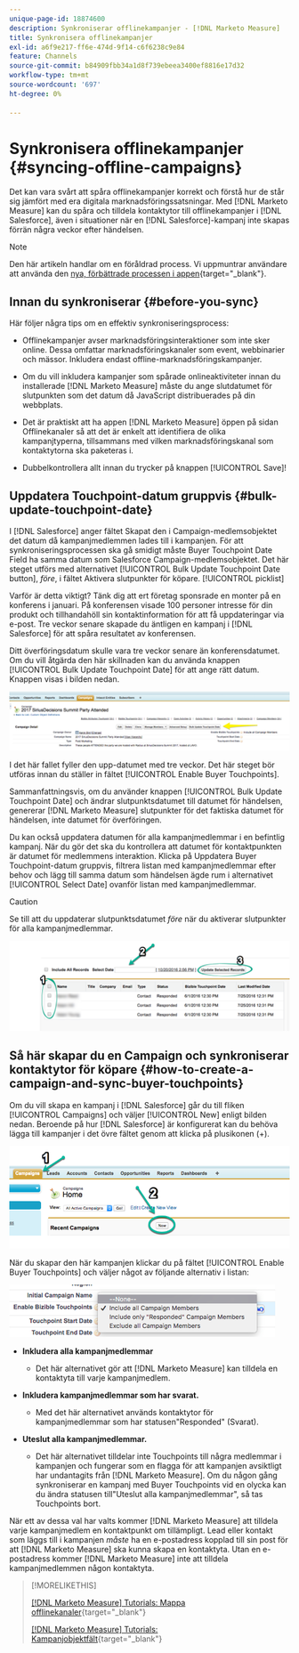 ```yaml
---
unique-page-id: 18874600
description: Synkroniserar offlinekampanjer - [!DNL Marketo Measure]
title: Synkronisera offlinekampanjer
exl-id: a6f9e217-ff6e-474d-9f14-c6f6238c9e84
feature: Channels
source-git-commit: b84909fbb34a1d8f739ebeea3400ef8816e17d32
workflow-type: tm+mt
source-wordcount: '697'
ht-degree: 0%

---
```


# Synkronisera offlinekampanjer {#syncing-offline-campaigns}

Det kan vara svårt att spåra offlinekampanjer korrekt och förstå hur de står sig jämfört med era digitala marknadsföringssatsningar. Med [!DNL Marketo Measure] kan du spåra och tilldela kontaktytor till offlinekampanjer i [!DNL Salesforce], även i situationer när en [!DNL Salesforce]-kampanj inte skapas förrän några veckor efter händelsen.

>[!NOTE]
>
>Den här artikeln handlar om en föråldrad process. Vi uppmuntrar användare att använda den [nya, förbättrade processen i appen](/help/channel-tracking-and-setup/offline-channels/custom-campaign-sync.md){target="_blank"}.

## Innan du synkroniserar {#before-you-sync}

Här följer några tips om en effektiv synkroniseringsprocess:

* Offlinekampanjer avser marknadsföringsinteraktioner som inte sker online. Dessa omfattar marknadsföringskanaler som event, webbinarier och mässor. Inkludera endast offline-marknadsföringskampanjer.
* Om du vill inkludera kampanjer som spårade onlineaktiviteter innan du installerade [!DNL Marketo Measure] måste du ange slutdatumet för slutpunkten som det datum då JavaScript distribuerades på din webbplats.
* Det är praktiskt att ha appen [!DNL Marketo Measure] öppen på sidan Offlinekanaler så att det är enkelt att identifiera de olika kampanjtyperna, tillsammans med vilken marknadsföringskanal som kontaktytorna ska paketeras i.

* Dubbelkontrollera allt innan du trycker på knappen [!UICONTROL Save]!

## Uppdatera Touchpoint-datum gruppvis {#bulk-update-touchpoint-date}

I [!DNL Salesforce] anger fältet Skapat den i Campaign-medlemsobjektet det datum då kampanjmedlemmen lades till i kampanjen. För att synkroniseringsprocessen ska gå smidigt måste Buyer Touchpoint Date Field ha samma datum som Salesforce Campaign-medlemsobjektet. Det här steget utförs med alternativet [!UICONTROL Bulk Update Touchpoint Date button], _före_, i fältet Aktivera slutpunkter för köpare. [!UICONTROL picklist]

Varför är detta viktigt? Tänk dig att ert företag sponsrade en monter på en konferens i januari. På konferensen visade 100 personer intresse för din produkt och tillhandahöll sin kontaktinformation för att få uppdateringar via e-post. Tre veckor senare skapade du äntligen en kampanj i [!DNL Salesforce] för att spåra resultatet av konferensen.

Ditt överföringsdatum skulle vara tre veckor senare än konferensdatumet. Om du vill åtgärda den här skillnaden kan du använda knappen [!UICONTROL Bulk Update Touchpoint Date] för att ange rätt datum. Knappen visas i bilden nedan.

![](assets/1-3.png)

I det här fallet fyller den upp-datumet med tre veckor. Det här steget bör utföras innan du ställer in fältet [!UICONTROL Enable Buyer Touchpoints].

Sammanfattningsvis, om du använder knappen [!UICONTROL Bulk Update Touchpoint Date] och ändrar slutpunktsdatumet till datumet för händelsen, genererar [!DNL Marketo Measure] slutpunkter för det faktiska datumet för händelsen, inte datumet för överföringen.

Du kan också uppdatera datumen för alla kampanjmedlemmar i en befintlig kampanj. När du gör det ska du kontrollera att datumet för kontaktpunkten är datumet för medlemmens interaktion. Klicka på Uppdatera Buyer Touchpoint-datum gruppvis, filtrera listan med kampanjmedlemmar efter behov och lägg till samma datum som händelsen ägde rum i alternativet [!UICONTROL Select Date] ovanför listan med kampanjmedlemmar.

>[!CAUTION]
>
>Se till att du uppdaterar slutpunktsdatumet _före_ när du aktiverar slutpunkter för alla kampanjmedlemmar.

![](assets/2-3.png)

## Så här skapar du en Campaign och synkroniserar kontaktytor för köpare {#how-to-create-a-campaign-and-sync-buyer-touchpoints}

Om du vill skapa en kampanj i [!DNL Salesforce] går du till fliken [!UICONTROL Campaigns] och väljer [!UICONTROL New] enligt bilden nedan. Beroende på hur [!DNL Salesforce] är konfigurerat kan du behöva lägga till kampanjer i det övre fältet genom att klicka på plusikonen (+).

![](assets/3-3.png)

När du skapar den här kampanjen klickar du på fältet [!UICONTROL Enable Buyer Touchpoints] och väljer något av följande alternativ i listan:

![](assets/4-3.png)

* **Inkludera alla kampanjmedlemmar**
   * Det här alternativet gör att [!DNL Marketo Measure] kan tilldela en kontaktyta till varje kampanjmedlem.

* **Inkludera kampanjmedlemmar som har svarat.**
   * Med det här alternativet används kontaktytor för kampanjmedlemmar som har statusen&quot;Responded&quot; (Svarat).

* **Uteslut alla kampanjmedlemmar.**
   * Det här alternativet tilldelar inte Touchpoints till några medlemmar i kampanjen och fungerar som en flagga för att kampanjen avsiktligt har undantagits från [!DNL Marketo Measure]. Om du någon gång synkroniserar en kampanj med Buyer Touchpoints vid en olycka kan du ändra statusen till&quot;Uteslut alla kampanjmedlemmar&quot;, så tas Touchpoints bort.

När ett av dessa val har valts kommer [!DNL Marketo Measure] att tilldela varje kampanjmedlem en kontaktpunkt om tillämpligt. Lead eller kontakt som läggs till i kampanjen _måste_ ha en e-postadress kopplad till sin post för att [!DNL Marketo Measure] ska kunna skapa en kontaktyta. Utan en e-postadress kommer [!DNL Marketo Measure] inte att tilldela kampanjmedlemmen någon kontaktyta.

>[!MORELIKETHIS]
>
>[[!DNL Marketo Measure] Tutorials: Mappa offlinekanaler](https://experienceleague.adobe.com/sv/docs/marketo-measure-learn/tutorials/onboarding/marketo-measure-salesforce/mapping-offline-channels){target="_blank"}
>
>[[!DNL Marketo Measure] Tutorials: Kampanjobjektfält](https://experienceleague.adobe.com/sv/docs/marketo-measure-learn/tutorials/onboarding/marketo-measure-salesforce/campaign-object-fields){target="_blank"}
